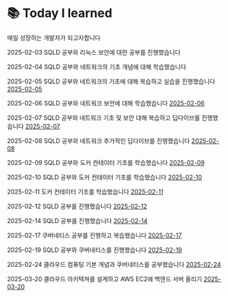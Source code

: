 # 📚 Today I learned
매일 성장하는 개발자가 되고자합니다

2025-02-03 SQLD 공부와 리눅스 보안에 대한 공부를 진행했습니다 

2025-02-04 SQLD 공부와 네트워크의 기초 개념에 대해 학습했습니다

2025-02-05 SQLD 공부와 네트워크의 기초에 대해 복습하고 실습을 진행했습니다 [2025-02-05](https://github.com/100-hours-a-week/kevin.Kim-TIL/blob/main/Feb/2025-02-05.md)

2025-02-06 SQLD 공부와 네트워크 보안에 대해 학습했습니다 [2025-02-06](https://github.com/100-hours-a-week/kevin.Kim-TIL/blob/main/Feb/2025-02-06.md)

2025-02-07 SQLD 공부와 네트워크 기초 및 보안 대해 복습하고 딥다이브를 진행했습니다 [2025-02-07](https://github.com/100-hours-a-week/kevin.Kim-TIL/blob/main/Feb/2025-02-07.md)

2025-02-08 SQLD 공부와 네트워크 추가적인 딥다이브를 진행했습니다 [2025-02-08](https://github.com/100-hours-a-week/kevin.Kim-TIL/blob/main/Feb/2025-02-08.md)

2025-02-09 SQLD 공부와 도커 컨테이터 기초를 학습했습니다 [2025-02-09](https://github.com/100-hours-a-week/kevin.Kim-TIL/blob/main/Feb/2025-02-09.md)

2025-02-10 SQLD 공부와 도커 컨테이터 기초를 학습했습니다 [2025-02-10](https://github.com/100-hours-a-week/kevin.Kim-TIL/blob/main/Feb/2025-02-10.md)

2025-02-11 도커 컨테이터 기초를 학습했습니다 [2025-02-11](https://github.com/100-hours-a-week/kevin.Kim-TIL/blob/main/Feb/2025-02-11.md)

2025-02-12 SQLD 공부를 진행했습니다 [2025-02-12](https://github.com/100-hours-a-week/kevin.Kim-TIL/blob/main/Feb/2025-02-12.md)

2025-02-14 SQLD 공부를 진행했습니다 [2025-02-14](https://github.com/100-hours-a-week/kevin.Kim-TIL/blob/main/Feb/2025-02-14.md)

2025-02-17 쿠버네티스 공부를 진행하고 복습했습니다 [2025-02-17](https://github.com/100-hours-a-week/kevin.Kim-TIL/blob/main/Feb/2025-02-17.md)

2025-02-19 SQLD 공부와 쿠버네티스를 진행했습니다 [2025-02-19](https://github.com/100-hours-a-week/kevin.Kim-TIL/blob/main/Feb/2025-02-19.md)

2025-02-24 클라우드 컴퓨팅 기본 개념과 쿠버네티스를 공부했습니다 [2025-02-24](https://github.com/100-hours-a-week/kevin.Kim-TIL/blob/main/Feb/2025-02-24.md)

2025-03-20 클라우드 아키텍쳐를 설계하고 AWS EC2에 백엔드 서버 올리기 [2025-03-20](https://github.com/100-hours-a-week/kevin.Kim-TIL/blob/main/Feb/2025-03-20.md)
